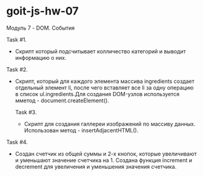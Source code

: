 # goit-js-hw-07

Модуль 7 - DOM. События

Task #1.

- Cкрипт который подсчитывает колличество категорий и выводит информацию о них.

Task #2.

- Cкрипт, который для каждого элемента массива ingredients создает отдельный
  элемент li, после чего вставляет все li за одну операцию в список
  ul.ingredients.Для создания DOM-узлов используется мметод -
  document.createElement().

  Task #3.

  - Cкрипт для создания галлереи изображений по массиву данных. Использован
    метод - insertAdjacentHTML().

Task #4.

- Создан счетчик из общей суммы и 2-х кнопок, которые увеличивают и уменьшают
  значение счетчика на 1. Создана функция increment и decrement для увеличения и
  уменьшения значения счетчика.

